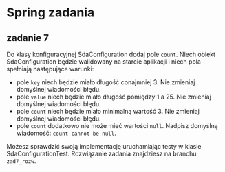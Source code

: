 # Spring zadania

## zadanie 7

Do klasy konfiguracyjnej SdaConfiguration dodaj pole `count`. Niech obiekt SdaConfiguration będzie walidowany na starcie
aplikacji i niech pola spełniają następujące warunki:
- pole `key` niech będzie miało długość conajmniej 3. Nie zmieniaj domyślnej wiadomości błędu.
- pole `value` niech będzie miało długość pomiędzy 1 a 25. Nie zmieniaj domyślnej wiadomości błędu.
- pole `count` niech będzie miało minimalną wartość 3. Nie zmieniaj domyślnej wiadomości błędu.
- pole `count` dodatkowo nie może mieć wartości `null`. Nadpisz domyślną wiadomość: `count cannot be null`.

Możesz sprawdzić swoją implementację uruchamiając testy w klasie SdaConfigurationTest.
Rozwiązanie zadania znajdziesz na branchu `zad7_rozw`.
